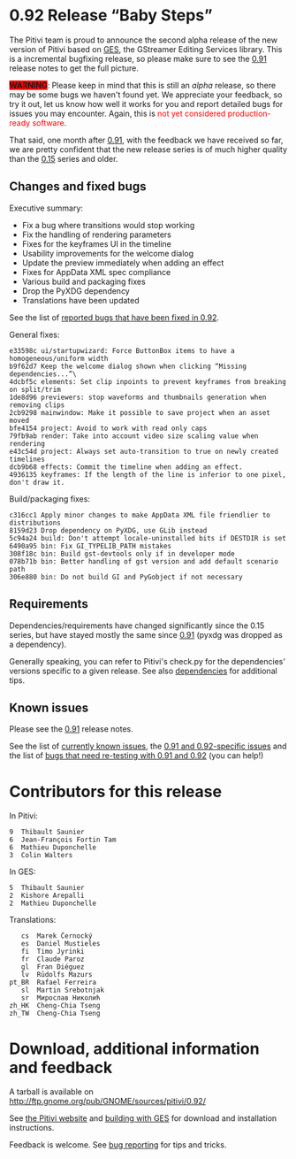 # 0.92 Release “Baby Steps”

The Pitivi team is proud to announce the second alpha release of the new
version of Pitivi based on [GES](GES.md), the GStreamer Editing
Services library. This is a incremental bugfixing release, so please
make sure to see the [0.91](releases/0.91.md) release notes to get the
full picture.

<span style="background:#FF0000">**WARNING**</span>: Please keep in mind
that this is still an *alpha* release, so there may be some bugs we
haven't found yet. We appreciate your feedback, so try it out, let us
know how well it works for you and report detailed bugs for issues you
may encounter. Again, this is <span style="color:#FF0000">not yet
considered production-ready software</span>.

That said, one month after [0.91](releases/0.91.md), with the feedback we
have received so far, we are pretty confident that the new release
series is of much higher quality than the [0.15](releases/0.15.md) series
and older.

## Changes and fixed bugs

Executive summary:

-   Fix a bug where transitions would stop working
-   Fix the handling of rendering parameters
-   Fixes for the keyframes UI in the timeline
-   Usability improvements for the welcome dialog
-   Update the preview immediately when adding an effect
-   Fixes for AppData XML spec compliance
-   Various build and packaging fixes
-   Drop the PyXDG dependency
-   Translations have been updated

See the list of [reported bugs that have been fixed in
0.92](https://bugzilla.gnome.org/buglist.cgi?product=pitivi;target_milestone=0.92).

General fixes:

```
e33598c ui/startupwizard: Force ButtonBox items to have a homogeneous/uniform width
b9f62d7 Keep the welcome dialog shown when clicking “Missing dependencies...”\
4dcbf5c elements: Set clip inpoints to prevent keyframes from breaking on split/trim
1de8d96 previewers: stop waveforms and thumbnails generation when removing clips
2cb9298 mainwindow: Make it possible to save project when an asset moved
bfe4154 project: Avoid to work with read only caps
79fb9ab render: Take into account video size scaling value when rendering
e43c54d project: Always set auto-transition to true on newly created timelines
dcb9b68 effects: Commit the timeline when adding an effect.
4936135 keyframes: If the length of the line is inferior to one pixel, don't draw it.
```

Build/packaging fixes:

```
c316cc1 Apply minor changes to make AppData XML file friendlier to distributions
8159d23 Drop dependency on PyXDG, use GLib instead
5c94a24 build: Don't attempt locale-uninstalled bits if DESTDIR is set
6490a95 bin: Fix GI_TYPELIB_PATH mistakes
308f18c bin: Build gst-devtools only if in developer mode
078b71b bin: Better handling of gst version and add default scenario path
306e880 bin: Do not build GI and PyGobject if not necessary
```

## Requirements

Dependencies/requirements have changed significantly since the 0.15
series, but have stayed mostly the same since [0.91](releases/0.91.md)
(pyxdg was dropped as a dependency).

Generally speaking, you can refer to Pitivi's check.py for the
dependencies' versions specific to a given release. See also
[dependencies](attic/Dependencies.md) for additional tips.

## Known issues

Please see the [0.91](releases/0.91.md) release notes.

See the list of [currently known
issues](https://bugzilla.gnome.org/buglist.cgi?query_format=advanced;bug_severity=blocker;bug_severity=critical;bug_severity=major;bug_severity=normal;bug_severity=minor;bug_severity=trivial;bug_status=NEW;bug_status=ASSIGNED;bug_status=REOPENED;product=pitivi),
the [0.91 and 0.92-specific
issues](https://bugzilla.gnome.org/buglist.cgi?query_format=advanced&version=0.91&version=0.92&resolution=---&product=pitivi)
and the list of [bugs that need re-testing with 0.91 and
0.92](https://bugzilla.gnome.org/buglist.cgi?query_format=advanced;bug_status=NEEDINFO;target_milestone=0.91;target_milestone=0.92;product=pitivi)
(you can help!)

# Contributors for this release

In Pitivi:

```
9  Thibault Saunier
6  Jean-François Fortin Tam
6  Mathieu Duponchelle
3  Colin Walters
```

In GES:

```
5  Thibault Saunier
2  Kishore Arepalli
2  Mathieu Duponchelle
```

Translations:

```
   cs  Marek Černocký
   es  Daniel Mustieles
   fi  Timo Jyrinki
   fr  Claude Paroz
   gl  Fran Diéguez
   lv  Rūdolfs Mazurs
pt_BR  Rafael Ferreira
   sl  Martin Srebotnjak
   sr  Мирослав Николић
zh_HK  Cheng-Chia Tseng
zh_TW  Cheng-Chia Tseng
```

# Download, additional information and feedback

A tarball is available on
<http://ftp.gnome.org/pub/GNOME/sources/pitivi/0.92/>

See [the Pitivi website](http://www.pitivi.org) and [building with
GES](attic/building_with_ges.md) for download and installation
instructions.

Feedback is welcome. See [bug reporting](Bug_reporting.md) for
tips and tricks.
